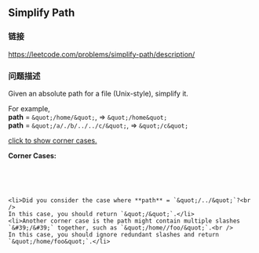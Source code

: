 ## Simplify Path  
### 链接  
https://leetcode.com/problems/simplify-path/description/  
### 问题描述
Given an absolute path for a file (Unix-style), simplify it.

For example,<br />
**path** = `&quot;/home/&quot;`, =&gt; `&quot;/home&quot;`<br />
**path** = `&quot;/a/./b/../../c/&quot;`, =&gt; `&quot;/c&quot;`

[click to show corner cases.](#)

**Corner Cases:**

&nbsp;

&nbsp;

	<li>Did you consider the case where **path** = `&quot;/../&quot;`?<br />
	In this case, you should return `&quot;/&quot;`.</li>
	<li>Another corner case is the path might contain multiple slashes `&#39;/&#39;` together, such as `&quot;/home//foo/&quot;`.<br />
	In this case, you should ignore redundant slashes and return `&quot;/home/foo&quot;`.</li>
